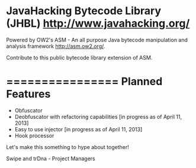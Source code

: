 JavaHacking Bytecode Library (JHBL) <http://www.javahacking.org/>
====

Powered by OW2's ASM - An all purpose Java bytecode manipulation and analysis framework <http://asm.ow2.org/>.

Contribute to this public bytecode library extension of ASM.

================
Planned Features
================
- Obfuscator
- Deobfuscator with refactoring capabilities [in progress as of April 11, 2013]
- Easy to use injector [in progress as of April 11, 2013]
- Hook processor

Let's make this something to hype about together!

Swipe and trDna - Project Managers
